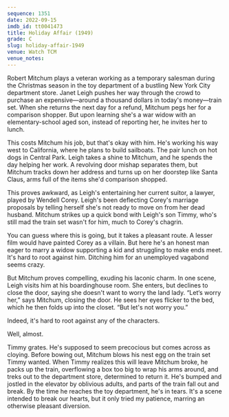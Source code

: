 ```yaml
---
sequence: 1351
date: 2022-09-15
imdb_id: tt0041473
title: Holiday Affair (1949)
grade: C
slug: holiday-affair-1949
venue: Watch TCM
venue_notes:
---
```


Robert Mitchum plays a veteran working as a temporary salesman during the Christmas season in the toy department of a bustling New York City department store. Janet Leigh pushes her way through the crowd to purchase an expensive—around a thousand dollars in today's money—train set. When she returns the next day for a refund, Mitchum pegs her for a comparison shopper. But upon learning she's a war widow with an elementary-school aged son, instead of reporting her, he invites her to lunch.

<!-- end -->

This costs Mitchum his job, but that's okay with him. He's working his way west to California, where he plans to build sailboats. The pair lunch on hot dogs in Central Park. Leigh takes a shine to Mitchum, and he spends the day helping her work. A revolving door mishap separates them, but Mitchum tracks down her address and turns up on her doorstep like Santa Claus, arms full of the items she'd comparison shopped.

This proves awkward, as Leigh's entertaining her current suitor, a lawyer, played by Wendell Corey. Leigh's been deflecting Corey's marriage proposals by telling herself she's not ready to move on from her dead husband. Mitchum strikes up a quick bond with Leigh's son Timmy, who's still mad the train set wasn't for him, much to Corey's chagrin.

You can guess where this is going, but it takes a pleasant route. A lesser film would have painted Corey as a villain. But here he's an honest man eager to marry a widow supporting a kid and struggling to make ends meet. It's hard to root against him. Ditching him for an unemployed vagabond seems crazy.

But Mitchum proves compelling, exuding his laconic charm. In one scene, Leigh visits him at his boardinghouse room. She enters, but declines to close the door, saying she doesn't want to worry the land lady. “Let‘s worry her,” says Mitchum, closing the door. He sees her eyes flicker to the bed, which he then folds up into the closet. “But let's not worry you.”

Indeed, it's hard to root against any of the characters.

Well, almost.

Timmy grates. He's supposed to seem precocious but comes across as cloying. Before bowing out, Mitchum blows his nest egg on the train set Timmy wanted. When Timmy realizes this will leave Mitchum broke, he packs up the train, overflowing a box too big to wrap his arms around, and treks out to the department store, determined to return it. He's bumped and jostled in the elevator by oblivious adults, and parts of the train fall out and break. By the time he reaches the toy department, he's in tears. It's a scene intended to break our hearts, but it only tried my patience, marring an otherwise pleasant diversion.
